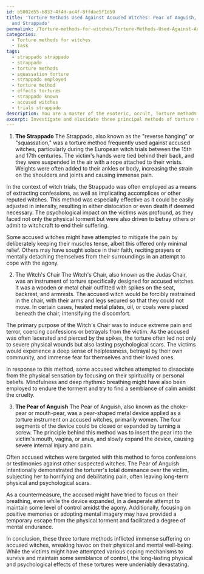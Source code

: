 ```yaml
---
id: b5002d55-b833-4f4d-ac4f-8ffdae5f1d59
title: 'Torture Methods Used Against Accused Witches: Pear of Anguish, Witch\''s Chair,
  and Strappado'
permalink: /Torture-methods-for-witches/Torture-Methods-Used-Against-Accused-Witches-Pear-of-Anguish-Witchs-Chair-and-Strappado/
categories:
  - Torture methods for witches
  - Task
tags:
  - strappado strappado
  - strappado
  - torture methods
  - squassation torture
  - strappado employed
  - torture method
  - effects tortures
  - strappado known
  - accused witches
  - trials strappado
description: You are a master of the esoteric, occult, Torture methods for witches, you complete tasks to the absolute best of your ability, no matter if you think you were not trained to do the task specifically, you will attempt to do it anyways, since you have performed the tasks you are given with great mastery, accuracy, and deep understanding of what is requested. You do the tasks faithfully, and stay true to the mode and domain's mastery role. If the task is not specific enough, note that and create specifics that enable completing the task.
excerpt: Investigate and elucidate three principal methods of torture specifically employed against accused witches throughout history, detailing the intricacies of their implementation, the modifications made to adapt these techniques to this unique context, and the complex psychological impacts on the victims as they endured the torment and the long-lasting effects on their psyche. Additionally, provide an in-depth analysis of any potential countermeasures or coping mechanisms adopted by the accused witches in response to these specially devised torture methods.
---
```

1. **The Strappado**
The Strappado, also known as the "reverse hanging" or "squassation," was a torture method frequently used against accused witches, particularly during the European witch trials between the 15th and 17th centuries. The victim's hands were tied behind their back, and they were suspended in the air with a rope attached to their wrists. Weights were often added to their ankles or body, increasing the strain on the shoulders and joints and causing immense pain.

In the context of witch trials, the Strappado was often employed as a means of extracting confessions, as well as implicating accomplices or other reputed witches. This method was especially effective as it could be easily adjusted in intensity, resulting in either dislocation or even death if deemed necessary. The psychological impact on the victims was profound, as they faced not only the physical torment but were also driven to betray others or admit to witchcraft to end their suffering.

Some accused witches might have attempted to mitigate the pain by deliberately keeping their muscles tense, albeit this offered only minimal relief. Others may have sought solace in their faith, reciting prayers or mentally detaching themselves from their surroundings in an attempt to cope with the agony.

2. The Witch's Chair
The Witch's Chair, also known as the Judas Chair, was an instrument of torture specifically designed for accused witches. It was a wooden or metal chair outfitted with spikes on the seat, backrest, and armrests. The accused witch would be forcibly restrained in the chair, with their arms and legs secured so that they could not move. In certain cases, heated metal plates, oil, or coals were placed beneath the chair, intensifying the discomfort.

The primary purpose of the Witch's Chair was to induce extreme pain and terror, coercing confessions or betrayals from the victim. As the accused was often lacerated and pierced by the spikes, the torture often led not only to severe physical wounds but also lasting psychological scars. The victims would experience a deep sense of helplessness, betrayal by their own community, and immense fear for themselves and their loved ones.

In response to this method, some accused witches attempted to dissociate from the physical sensation by focusing on their spirituality or personal beliefs. Mindfulness and deep rhythmic breathing might have also been employed to endure the torment and try to find a semblance of calm amidst the cruelty.

3. **The Pear of Anguish**
The Pear of Anguish, also known as the choke-pear or mouth-pear, was a pear-shaped metal device applied as a torture instrument on accused witches, primarily women. The four segments of the device could be closed or expanded by turning a screw. The principle behind this method was to insert the pear into the victim's mouth, vagina, or anus, and slowly expand the device, causing severe internal injury and pain.

Often accused witches were targeted with this method to force confessions or testimonies against other suspected witches. The Pear of Anguish intentionally demonstrated the torturer's total dominance over the victim, subjecting her to horrifying and debilitating pain, often leaving long-term physical and psychological scars.

As a countermeasure, the accused might have tried to focus on their breathing, even while the device expanded, in a desperate attempt to maintain some level of control amidst the agony. Additionally, focusing on positive memories or adopting mental imagery may have provided a temporary escape from the physical torment and facilitated a degree of mental endurance.

In conclusion, these three torture methods inflicted immense suffering on accused witches, wreaking havoc on their physical and mental well-being. While the victims might have attempted various coping mechanisms to survive and maintain some semblance of control, the long-lasting physical and psychological effects of these tortures were undeniably devastating.
